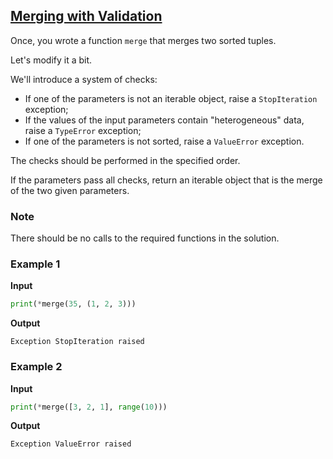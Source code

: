 ## [Merging with Validation](../../../solutions/5.3/53_e.py)

Once, you wrote a function `merge` that merges two sorted tuples.

Let's modify it a bit.

We'll introduce a system of checks:

- If one of the parameters is not an iterable object, raise a `StopIteration` exception;
- If the values of the input parameters contain "heterogeneous" data, raise a `TypeError` exception;
- If one of the parameters is not sorted, raise a `ValueError` exception.

The checks should be performed in the specified order.

If the parameters pass all checks, return an iterable object that is the merge of the two given parameters.

### Note

There should be no calls to the required functions in the solution.

### Example 1

__Input__
```python
print(*merge(35, (1, 2, 3)))
```

__Output__
```plaintext
Exception StopIteration raised
```

### Example 2

__Input__
```python
print(*merge([3, 2, 1], range(10)))
```

__Output__
```plaintext
Exception ValueError raised
```